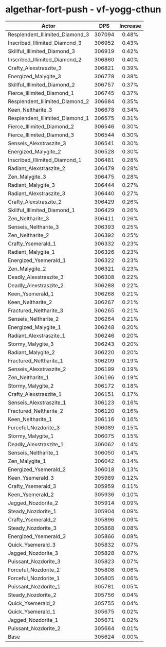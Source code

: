 # algethar-fort-push - vf-yogg-cthun
| Actor | DPS | Increase |
|---|:---:|:---:|
|Resplendent_Illimited_Diamond_3|307094|0.48%|
|Inscribed_Illimited_Diamond_3|306952|0.43%|
|Skillful_Illimited_Diamond_3|306919|0.42%|
|Inscribed_Illimited_Diamond_2|306860|0.40%|
|Crafty_Alexstraszite_3|306821|0.39%|
|Energized_Malygite_3|306778|0.38%|
|Skillful_Illimited_Diamond_2|306757|0.37%|
|Fierce_Illimited_Diamond_1|306745|0.37%|
|Resplendent_Illimited_Diamond_2|306684|0.35%|
|Keen_Neltharite_3|306678|0.34%|
|Resplendent_Illimited_Diamond_1|306575|0.31%|
|Fierce_Illimited_Diamond_2|306546|0.30%|
|Fierce_Illimited_Diamond_3|306544|0.30%|
|Senseis_Alexstraszite_3|306541|0.30%|
|Energized_Malygite_2|306528|0.30%|
|Inscribed_Illimited_Diamond_1|306481|0.28%|
|Radiant_Alexstraszite_2|306479|0.28%|
|Zen_Malygite_3|306475|0.28%|
|Radiant_Malygite_3|306444|0.27%|
|Radiant_Alexstraszite_3|306440|0.27%|
|Crafty_Alexstraszite_2|306429|0.26%|
|Skillful_Illimited_Diamond_1|306429|0.26%|
|Zen_Neltharite_3|306411|0.26%|
|Senseis_Neltharite_3|306393|0.25%|
|Zen_Neltharite_2|306392|0.25%|
|Crafty_Ysemerald_1|306332|0.23%|
|Radiant_Malygite_1|306326|0.23%|
|Energized_Ysemerald_1|306322|0.23%|
|Zen_Malygite_2|306321|0.23%|
|Deadly_Alexstraszite_3|306308|0.22%|
|Deadly_Alexstraszite_2|306288|0.22%|
|Keen_Ysemerald_1|306268|0.21%|
|Keen_Neltharite_2|306267|0.21%|
|Fractured_Neltharite_3|306265|0.21%|
|Senseis_Neltharite_2|306264|0.21%|
|Energized_Malygite_1|306248|0.20%|
|Radiant_Alexstraszite_1|306246|0.20%|
|Stormy_Malygite_3|306243|0.20%|
|Radiant_Malygite_2|306220|0.20%|
|Fractured_Neltharite_1|306209|0.19%|
|Senseis_Alexstraszite_2|306199|0.19%|
|Zen_Neltharite_1|306196|0.19%|
|Stormy_Malygite_2|306172|0.18%|
|Crafty_Alexstraszite_1|306151|0.17%|
|Senseis_Alexstraszite_1|306123|0.16%|
|Fractured_Neltharite_2|306120|0.16%|
|Keen_Neltharite_1|306116|0.16%|
|Forceful_Nozdorite_3|306089|0.15%|
|Stormy_Malygite_1|306075|0.15%|
|Deadly_Alexstraszite_1|306062|0.14%|
|Senseis_Neltharite_1|306050|0.14%|
|Zen_Malygite_1|306042|0.14%|
|Energized_Ysemerald_2|306018|0.13%|
|Keen_Ysemerald_3|305989|0.12%|
|Crafty_Ysemerald_3|305959|0.11%|
|Keen_Ysemerald_2|305936|0.10%|
|Jagged_Nozdorite_2|305914|0.09%|
|Steady_Nozdorite_1|305904|0.09%|
|Crafty_Ysemerald_2|305896|0.09%|
|Steady_Nozdorite_3|305868|0.08%|
|Energized_Ysemerald_3|305866|0.08%|
|Quick_Ysemerald_3|305832|0.07%|
|Jagged_Nozdorite_3|305828|0.07%|
|Puissant_Nozdorite_3|305823|0.07%|
|Forceful_Nozdorite_2|305808|0.06%|
|Forceful_Nozdorite_1|305805|0.06%|
|Puissant_Nozdorite_1|305781|0.05%|
|Steady_Nozdorite_2|305756|0.04%|
|Quick_Ysemerald_2|305755|0.04%|
|Quick_Ysemerald_1|305675|0.02%|
|Jagged_Nozdorite_1|305671|0.02%|
|Puissant_Nozdorite_2|305664|0.01%|
|Base|305624|0.00%|
